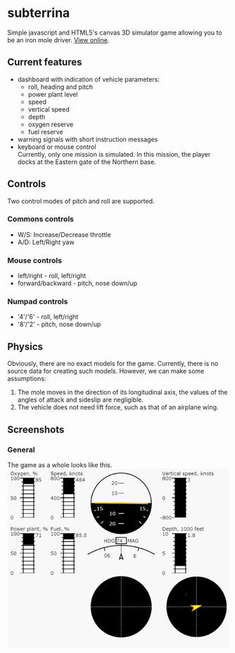 # subterrina
Simple javascript and HTML5's canvas 3D simulator game allowing you to be an iron mole driver. [View online](https://yeryomin1.github.io/subterrina/).
## Current features
* dashboard with indication of vehicle parameters:
  * roll, heading and pitch
  * power plant level 
  * speed
  * vertical speed
  * depth
  * oxygen reserve
  * fuel reserve
* warning signals with short instruction messages
* keyboard or mouse control  
Currently, only one mission is simulated. In this mission, the player docks at the Eastern gate of the Northern base.
## Controls
Two control modes of pitch and roll are supported.
### Commons controls
* W/S: Increase/Decrease throttle
* A/D: Left/Right yaw
### Mouse controls
* left/right - roll, left/right
* forward/backward - pitch, nose down/up
### Numpad controls
* '4'/'6' - roll, left/right
* '8'/'2' - pitch, nose down/up
## Physics
Obviously, there are no exact models for the game. Currently, there is no source data for creating such models. However, we can make some assumptions:
1. The mole moves in the direction of its longitudinal axis, the values of the angles of attack and sideslip are negligible.
2. The vehicle does not need lift force, such as that of an airplane wing.
## Screenshots
### General
The game as a whole looks like this.
![](images/play.gif "")
